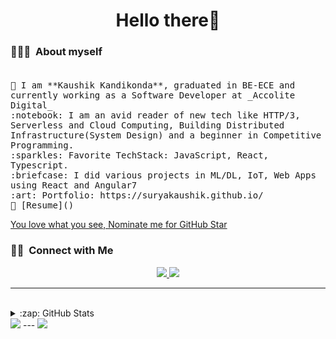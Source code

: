 <h1 align=center>Hello there👋 </h1>

<!--ABOUT ME CODE-->
### 👨🏻‍💻 &nbsp;**About myself**<br><br>
<samp>
🌱 I am **Kaushik Kandikonda**, graduated in BE-ECE and currently working as a Software Developer at _Accolite Digital_<br>
:notebook: I am an avid reader of new tech like HTTP/3, Serverless and Cloud Computing, Building Distributed Infrastructure(System Design) and a beginner in Competitive Programming.<br>
:sparkles: Favorite TechStack: JavaScript, React, Typescript. <br>
:briefcase: I did various projects in ML/DL, IoT, Web Apps using React and Angular7<br>
:art: Portfolio: https://suryakaushik.github.io/<br>
📝 [Resume]() <br>
</samp>

<!--NOMINATION FOR STAR GIT LINK CODE-->
<a href="https://stars.github.com/nominate/">You love what you see, Nominate me for GitHub Star </a>

<!-- SOCIAL MEDIA HANDLES -->
### 🤝🏻 &nbsp;Connect with Me
<p align="center">
    <a href="https://www.linkedin.com/surya-kaushik/">
        <img src="https://img.shields.io/badge/-Surya%20Kaushik-blue?style=flat-square&logo=Linkedin&logoColor=white"/>
    </a>
    <a href="mailto:klsskaushik718@gmail.com">
        <img src="https://img.shields.io/badge/-klsskaushik718@gmail.com-c14438?style=flat-square&logo=Gmail&logoColor=white"/>
    </a>
</p>

---

<!-- <img align="left" src="https://github-readme-stats.vercel.app/api?username=suryakaushik&show_icons=true&theme=radical" alt="SuryaKaushik" /> -->
<br>
    <details>
    <summary>:zap: GitHub Stats</summary>
        <!--  TOP LANGUAGES STATISTICS -->
        <a> <img src="https://github-readme-stats.vercel.app/api/top-langs/?username=suryakaushik&theme=dark&layout=compact&show_icons=true&hide_border=false&align=left&width=40%25"/> </a>
        <p align="center">
            <!--  PROFILE VIEWS -->
            <a> <img src="https://profile-counter.glitch.me/suryakaushik/count.svg?align=right"/> </a>
            <!-- GITHUB STATISTICS -->
            <a> <img src="https://github-readme-stats.vercel.app/api?username=suryakaushik&show_icons=true&hide_border=false&align=right"/> </a>
        </p>
    </details>
    <!--  CONTRIBUTION AND STREAK BLOCK -->
    <a herf="https://git.io/streak-stats">
        <img src="https://github-readme-streak-stats.herokuapp.com/?user=suryakaushik&currStreakNum=2FD3EB&fire=pink&sideLabels=F00&theme=nightowl&align=center"/>
    </a>
    ---
    <!-- ACTIVITY GRAPH TRACKER -->
    <a>
        <img src="https://activity-graph.herokuapp.com/graph?username=suryakaushik&theme=react-dark&align=center"/>
    </a>

  </code>
</p>

<!-- ![My github stats](https://github-readme-stats.vercel.app/api?username=suryakaushik&show_icons=true&title_color=fff&icon_color=79ff97&text_color=9f9f9f&bg_color=151515&count_private=true&width=40%&align=left)
<center><img src="https://logimp.files.wordpress.com/2019/01/viral-p-1.gif?w=736&zoom=2" align="right" width="30%"></center>
 -->
